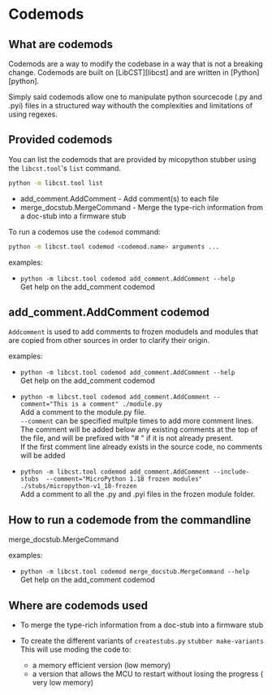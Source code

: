 # Codemods

## What are codemods

Codemods are a way to modify the codebase in a way that is not a breaking change. Codemods are built on [LibCST][libcst] and are written in [Python][python].

Simply said codemods allow one to manipulate python sourcecode (.py and .pyi) files in a structured way withouth the complexities and limitations of using regexes.

## Provided codemods 

You can list the codemods that are provided by micopython stubber using the `libcst.tool`'s  `list` command.
``` bash
python -m libcst.tool list
```

 * add_comment.AddComment - Add comment(s) to each file
 * merge_docstub.MergeCommand - Merge the type-rich information from a doc-stub into a firmware stub

To run a codemos use the `codemod` command:

``` bash
python -m libcst.tool codemod <codemod.name> arguments ...

```
examples: 
 * `python -m libcst.tool codemod add_comment.AddComment --help`  
   Get help on the add_comment codemod

## add_comment.AddComment codemod

`Addcomment`  is used to add comments to frozen modudels and modules that are copied from other sources in order to clarify their origin.

examples: 
 * `python -m libcst.tool codemod add_comment.AddComment --help`  
   Get help on the add_comment codemod
  
  * `python -m libcst.tool codemod add_comment.AddComment --comment="This is a comment" ./module.py`  
    Add a comment to the module.py file.  
    `--comment` can be specified multple times to add more comment lines.  
    The comment will be added below any existing comments at the top of the file, and will be prefixed with "# " if it is not already present.  
    If the first comment line already exists in the source code, no comments will be added

  * `python -m libcst.tool codemod add_comment.AddComment --include-stubs  --comment="MicroPython 1.18 frozen modules" ./stubs/micropython-v1_18-frozen`  
    Add a comment to all the .py and .pyi files in the frozen module folder.

## How to run a codemode from the commandline


merge_docstub.MergeCommand 

examples: 
 * `python -m libcst.tool codemod merge_docstub.MergeCommand --help`  
   Get help on the add_comment codemod


## Where are codemods used 
- To merge the type-rich information from a doc-stub into a firmware stub

- To create the different variants of `createstubs.py` 
  `stubber make-variants` 
  This will use moding the code to: 
  - a memory efficient version (low memory)
  - a version that allows the MCU to restart without losing the progress ( very low memory)

[libcts]: https://libcst.readthedocs.io/en/latest/index.html

